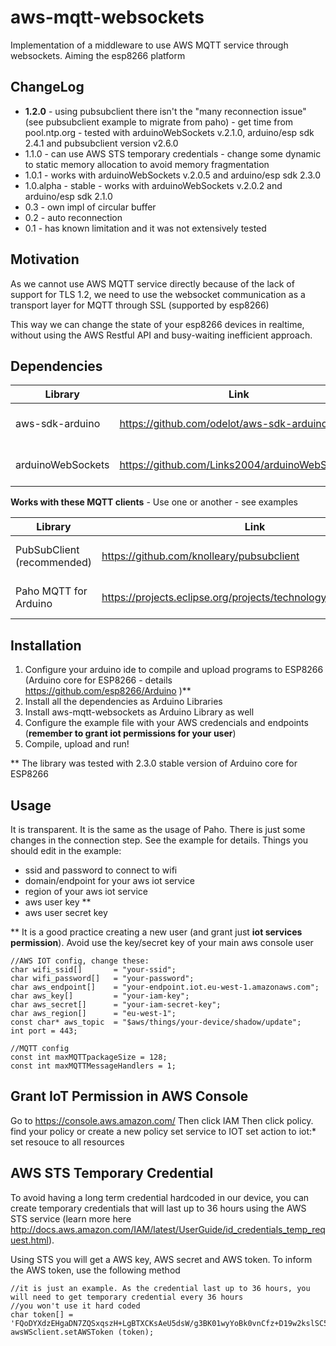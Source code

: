 # aws-mqtt-websockets
Implementation of a middleware to use AWS MQTT service through websockets. Aiming the esp8266 platform

## ChangeLog
* **1.2.0** - using pubsubclient there isn't the "many reconnection issue" (see pubsubclient example to migrate from paho) - get time from pool.ntp.org - tested with arduinoWebSockets v.2.1.0, arduino/esp sdk 2.4.1 and pubsubclient version v2.6.0
* 1.1.0 - can use AWS STS temporary credentials - change some dynamic to static memory allocation to avoid memory fragmentation
* 1.0.1 - works with arduinoWebSockets v.2.0.5 and arduino/esp sdk 2.3.0
* 1.0.alpha - stable - works with arduinoWebSockets v.2.0.2 and arduino/esp sdk 2.1.0
* 0.3 - own impl of circular buffer
* 0.2 - auto reconnection
* 0.1 - has known limitation and it was not extensively tested

## Motivation

As we cannot use AWS MQTT service directly because of the lack of support for TLS 1.2, we need to use the websocket communication as a transport layer for MQTT through SSL (supported by esp8266)

This way we can change the state of your esp8266 devices in realtime, without using the AWS Restful API and busy-waiting inefficient approach.

## Dependencies

| Library                   | Link                                                            | Use                 |
|---------------------------|-----------------------------------------------------------------|---------------------|
|aws-sdk-arduino            |https://github.com/odelot/aws-sdk-arduino                        |aws signing functions|
|arduinoWebSockets          |https://github.com/Links2004/arduinoWebSockets                   |websocket comm impl  |

**Works with these MQTT clients** - Use one or another - see examples

| Library                       | Link                                                            | Use                 |
|-------------------------------|-----------------------------------------------------------------|---------------------|
|PubSubClient (recommended)     |https://github.com/knolleary/pubsubclient                        |mqtt comm impl       |
|Paho MQTT for Arduino          |https://projects.eclipse.org/projects/technology.paho/downloads  |mqtt comm impl       |

## Installation

1. Configure your arduino ide to compile and upload programs to ESP8266 (Arduino core for ESP8266 - details https://github.com/esp8266/Arduino )\*\*
2. Install all the dependencies as Arduino Libraries
3. Install aws-mqtt-websockets as Arduino Library as well
4. Configure the example file with your AWS credencials and endpoints (**remember to grant iot permissions for your user**)
5. Compile, upload and run!

\** The library was tested with 2.3.0 stable version of Arduino core for ESP8266

## Usage

It is transparent. It is the same as the usage of Paho. There is just some changes in the connection step. See the example for details. Things you should edit in the example:
* ssid and password to connect to wifi
* domain/endpoint for your aws iot service
* region of your aws iot service
* aws user key \*\*
* aws user secret key

 \*\* It is a good practice creating a new user (and grant just **iot services permission**). Avoid use the key/secret key of your main aws console user
 
 ```
 //AWS IOT config, change these:
char wifi_ssid[]       = "your-ssid";
char wifi_password[]   = "your-password";
char aws_endpoint[]    = "your-endpoint.iot.eu-west-1.amazonaws.com";
char aws_key[]         = "your-iam-key";
char aws_secret[]      = "your-iam-secret-key";
char aws_region[]      = "eu-west-1";
const char* aws_topic  = "$aws/things/your-device/shadow/update";
int port = 443;

//MQTT config
const int maxMQTTpackageSize = 128;
const int maxMQTTMessageHandlers = 1;
 ```
 
 ## Grant IoT Permission in AWS Console

Go to https://console.aws.amazon.com/
Then click IAM
Then click policy. find your policy or create a new policy
set service to IOT
set action to iot:*
set resouce to all resources

 ## AWS STS Temporary Credential
 
 To avoid having a long term credential hardcoded in our device, you can create temporary credentials that will last up to 36 hours using the AWS STS service (learn more here http://docs.aws.amazon.com/IAM/latest/UserGuide/id_credentials_temp_request.html).
 
 Using STS you will get a AWS key, AWS secret and AWS token. To inform the AWS token, use the following method
 
 ```
 //it is just an example. As the credential last up to 36 hours, you will need to get temporary credential every 36 hours
 //you won't use it hard coded
 char token[] = 'FQoDYXdzEHgaDN7ZQSxqszH+LgBTXCKsAeU5dsW/g3BK01wyYoBk0vnCfz+D19w2kslSC5drDXyN9Nxx14WcgrOOWNxHsLRDPkcrYhw6DIkW1Nvv1mKu3i86riq19qhBose7v1XngRLBQwgfU/HnlIzJegNEEGgeMAkX0ErF77WfV2pxCzF6ZMRv7kn+a6yE2LURLg/M8eq3lYoyQcJFq55JfVPVUIpx/avEsjgCR/MvlHXlhtJqviClB3mRlvwBcz4vpq4ogpKnzAU=';
 awsWSclient.setAWSToken (token);
 ```
